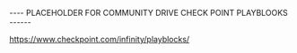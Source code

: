 ---- PLACEHOLDER FOR COMMUNITY DRIVE CHECK POINT PLAYBLOOKS ------

https://www.checkpoint.com/infinity/playblocks/

